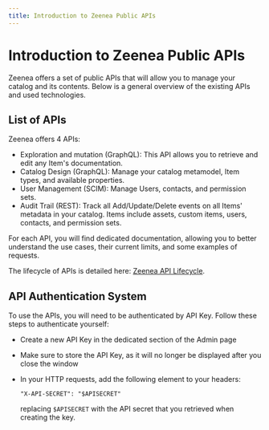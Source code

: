 ```yaml
---
title: Introduction to Zeenea Public APIs
---
```


# Introduction to Zeenea Public APIs

Zeenea offers a set of public APIs that will allow you to manage your catalog and its contents. Below is a general overview of the existing APIs and used technologies. 

## List of APIs

Zeenea offers 4 APIs: 

* Exploration and mutation (GraphQL): This API allows you to retrieve and edit any Item's documentation.
* Catalog Design (GraphQL): Manage your catalog metamodel, Item types, and available properties. 
* User Management (SCIM): Manage Users, contacts, and permission sets. 
* Audit Trail (REST): Track all Add/Update/Delete events on all Items' metadata in your catalog. Items include assets, custom items, users, contacts, and permission sets. 

For each API, you will find dedicated documentation, allowing you to better understand the use cases, their current limits, and some examples of requests.

The lifecycle of APIs is detailed here: [Zeenea API Lifecycle](./zeenea-api-lifecycle.md).

## API Authentication System

To use the APIs, you will need to be authenticated by API Key. Follow these steps to authenticate yourself: 

* Create a new API Key in the dedicated section of the Admin page
* Make sure to store the API Key, as it will no longer be displayed after you close the window
* In your HTTP requests, add the following element to your headers: 

    `"X-API-SECRET": "$APISECRET"`
    
    replacing `$APISECRET` with the API secret that you retrieved when creating the key.

 